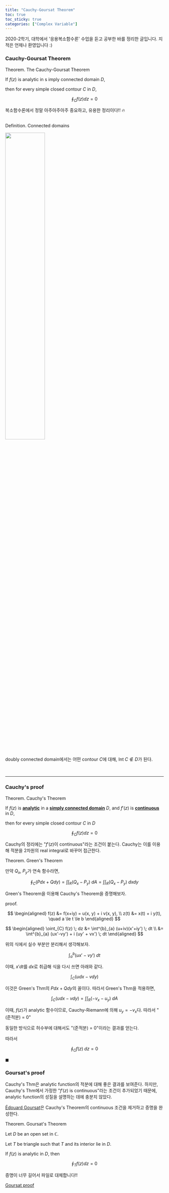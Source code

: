 ```yaml
---
title: "Cauchy-Goursat Theorem"
toc: true
toc_sticky: true
categories: ["Complex Variable"]
---
```


2020-2학기, 대학에서 '응용복소함수론' 수업을 듣고 공부한 바를 정리한 글입니다. 지적은 언제나 환영입니다 :)

### Cauchy-Goursat Theorem

<span class="statement-title">Theorem.</span> The Cauchy-Goursat Theorem<br/>

<div class="notice" markdown="1">

If $f(z)$ is analytic in s imply connected domain $D$,

then for every simple closed contour $C$ in $D$,

$$
\oint_{C} f(z) dz = 0
$$

</div>

복소함수론에서 정말 아주아주아주 중요하고, 유용한 정리이다!! 🔥

<br/><span class="statement-title">Definition.</span> Connected domains<br/>

<div class="img-wrapper">
<img src="https://i.imgur.com/9aEdle0.png" width="50%">
</div><br/>

doubly connected domain에서는 어떤 contour $C$에 대해, $\textrm{Int}\; C \notin D$가 된다.

<br/>
<hr/>

### Cauchy's proof

<span class="statement-title">Theorem.</span> Cauchy's Theorem<br/>

<div class="notice" markdown="1">

If $f(z)$ is **<u>analytic</u>** in a **<u>simply connected domain</u>** $D$, and $f'(z)$ is **<u>continuous</u>** in $D$,

then for every simple closed contour $C$ in $D$

$$
\oint_{C} f(z) dz = 0
$$

</div>

Cauchy의 정리에는 "$f'(z)$이 continuous"라는 조건이 붙는다. Cauchy는 이를 이용해 적분을 2차원의 real integral로 바꾸어 접근한다.

<span class="statement-title">Theorem.</span> Green's Theorem<br/>
<div class="notice" markdown="1">

만약 $Q_x$, $P_y$가 연속 함수라면,

$$
\oint_{C} (Pdx + Q dy) = \int \int_{R} (Q_x - P_y) \; dA = \int \int_{R} (Q_x - P_y) \; dx dy
$$

</div>

Green's Theorem을 이용해 Cauchy's Theorem을 증명해보자.

<span class="statement-title">proof.</span><br/>

<div class="math-statement" markdown="1">


$$
\begin{aligned}
f(z) &= f(x+iy) = u(x, y) + i v(x, y), \\
z(t) &= x(t) + i y(t), \quad a \le t \le b
\end{aligned}
$$

$$
\begin{aligned}
\oint_{C} f(z) \; dz &= \int^{b}_{a} (u+iv)(x'+iy') \; dt \\
&= \int^{b}_{a} (ux'-vy') + i (uy' + vx') \; dt
\end{aligned}
$$

위의 식에서 실수 부분만 분리해서 생각해보자.

$$
\int^{b}_{a} (ux'-vy') \; dt
$$

이때, $x' dt$를 $dx$로 취급해 식을 다시 쓰면 아래와 같다.

$$
\int_{C} (u dx -v dy)
$$

이것은 Green's Thm의 $P dx + Q dy$의 꼴이다. 따라서 Green's Thm을 적용하면,

$$
\int_{C} (u dx -v dy) = \int \int_{R} (-v_x -u_y) \; dA
$$

이때, $f(z)$가 analytic 함수이므로, Cauchy-Riemann에 의해 $u_y = -v_x$다. 따라서 "(준적분) = 0"

동일한 방식으로 허수부에 대해서도 "(준적분) = 0"이라는 결과를 얻는다.

따라서

$$
\oint_{C} f(z) \; dz = 0
$$

$\blacksquare$

</div>

### Goursat's proof

Cauchy's Thm은 analytic function의 적분에 대해 좋은 결과를 보여준다. 하지만, Cauchy's Thm에서 가정한 "$f'(z)$ is continuous"라는 조건이 추가되었기 때문에, analytic function의 성질을 설명하는 데에 충분치 않았다.

[Édouard Goursat](https://en.wikipedia.org/wiki/%C3%89douard_Goursat)은 Cauchy's Theorem의 continuous 조건을 제거하고 증명을 완성한다.

<span class="statement-title">Theorem.</span> Goursat's Theorem<br/>

<div class="notice" markdown="1">

Let $D$ be an open set in $\mathbb{C}$.

Let $T$ be triangle such that $T$ and its interior lie in $D$.

If $f(z)$ is analytic in $D$, then

$$
\oint_{T} f(z) dz = 0
$$

</div>

증명이 너무 길어서 파일로 대체합니다!!

[Goursat proof](https://github.com/BlueHorn07/mathematics/tree/master/_posts/complex_variable/part2-complex-integration/Goursat-proof.pdf)

